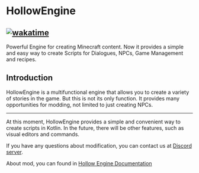 # HollowEngine
[![wakatime](https://wakatime.com/badge/user/71f1f015-c9fc-4816-91f6-84fa366b3bb6/project/bc456f54-edf3-43f6-82b7-78ca2705b8a3.svg)](https://wakatime.com/badge/user/71f1f015-c9fc-4816-91f6-84fa366b3bb6/project/bc456f54-edf3-43f6-82b7-78ca2705b8a3)
---
Powerful Engine for creating Minecraft content.
Now it provides a simple and easy way to create Scripts for Dialogues, NPCs, Game Management and recipes.

## Introduction

HollowEngine is a multifunctional engine that allows you to create a variety of stories in the game. But this is not its only function. It provides many opportunities for modding, not limited to just creating NPCs.

---

At this moment, HollowEngine provides a simple and convenient way to create scripts in Kotlin. In the future, there will be other features, such as visual editors and commands.

If you have any questions about modification, you can contact us at [Discord server](https://discord.gg/qKpPhkwGCY).

About mod, you can found in [Hollow Engine Documentation](https://0mods.team/)
